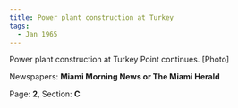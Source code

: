 ```yaml
---  
title: Power plant construction at Turkey  
tags:  
  - Jan 1965  
---  
```

  
Power plant construction at Turkey Point continues. [Photo]  
  
Newspapers: **Miami Morning News or The Miami Herald**  
  
Page: **2**, Section: **C** 
